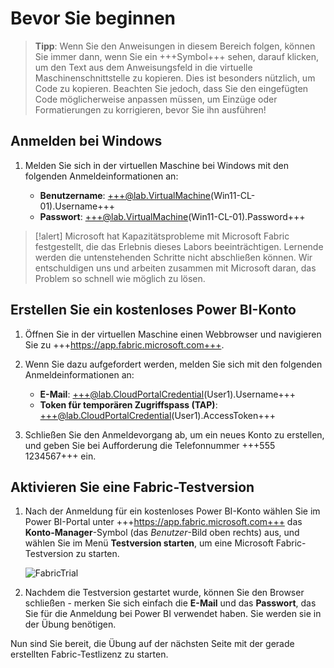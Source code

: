 # Bevor Sie beginnen

> **Tipp**: Wenn Sie den Anweisungen in diesem Bereich folgen, können Sie immer dann, wenn Sie ein +++Symbol+++ sehen, darauf klicken, um den Text aus dem Anweisungsfeld in die virtuelle Maschinenschnittstelle zu kopieren. Dies ist besonders nützlich, um Code zu kopieren. Beachten Sie jedoch, dass Sie den eingefügten Code möglicherweise anpassen müssen, um Einzüge oder Formatierungen zu korrigieren, bevor Sie ihn ausführen!

## Anmelden bei Windows

1. Melden Sie sich in der virtuellen Maschine bei Windows mit den folgenden Anmeldeinformationen an:

    - **Benutzername**: +++@lab.VirtualMachine(Win11-CL-01).Username+++
    - **Passwort**: +++@lab.VirtualMachine(Win11-CL-01).Password+++

>[!alert] Microsoft hat Kapazitätsprobleme mit Microsoft Fabric festgestellt, die das Erlebnis dieses Labors beeinträchtigen. Lernende werden die untenstehenden Schritte nicht abschließen können. Wir entschuldigen uns und arbeiten zusammen mit Microsoft daran, das Problem so schnell wie möglich zu lösen.

## Erstellen Sie ein kostenloses Power BI-Konto

1. Öffnen Sie in der virtuellen Maschine einen Webbrowser und navigieren Sie zu +++https://app.fabric.microsoft.com+++.

2. Wenn Sie dazu aufgefordert werden, melden Sie sich mit den folgenden Anmeldeinformationen an:

    - **E-Mail**: +++@lab.CloudPortalCredential(User1).Username+++
    - **Token für temporären Zugriffspass (TAP)**: +++@lab.CloudPortalCredential(User1).AccessToken+++

3. Schließen Sie den Anmeldevorgang ab, um ein neues Konto zu erstellen, und geben Sie bei Aufforderung die Telefonnummer +++555 1234567+++ ein.

## Aktivieren Sie eine Fabric-Testversion

1. Nach der Anmeldung für ein kostenloses Power BI-Konto wählen Sie im Power BI-Portal unter +++https://app.fabric.microsoft.com+++ das **Konto-Manager**-Symbol (das *Benutzer*-Bild oben rechts) aus, und wählen Sie im Menü **Testversion starten**, um eine Microsoft Fabric-Testversion zu starten.

    ![FabricTrial](images/fabrictrial.jpg)

2. Nachdem die Testversion gestartet wurde, können Sie den Browser schließen - merken Sie sich einfach die **E-Mail** und das **Passwort**, das Sie für die Anmeldung bei Power BI verwendet haben. Sie werden sie in der Übung benötigen.

Nun sind Sie bereit, die Übung auf der nächsten Seite mit der gerade erstellten Fabric-Testlizenz zu starten.
